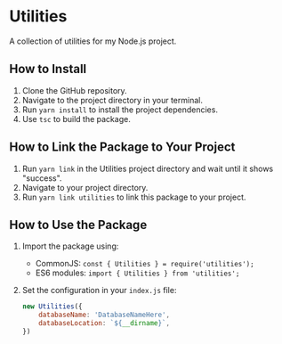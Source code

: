 # Utilities

A collection of utilities for my Node.js project.

## How to Install

1. Clone the GitHub repository.
2. Navigate to the project directory in your terminal.
3. Run `yarn install` to install the project dependencies.
4. Use `tsc` to build the package.

## How to Link the Package to Your Project

1. Run `yarn link` in the Utilities project directory and wait until it shows "success".
2. Navigate to your project directory.
3. Run `yarn link utilities` to link this package to your project.

## How to Use the Package

1. Import the package using:
   - CommonJS: `const { Utilities } = require('utilities');`
   - ES6 modules: `import { Utilities } from 'utilities';`
   
2. Set the configuration in your `index.js` file:
   ```js
   new Utilities({
       databaseName: 'DatabaseNameHere',
       databaseLocation: `${__dirname}`,
   })
   ```